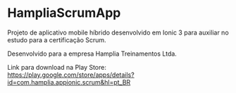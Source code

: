 # HampliaScrumApp
Projeto de aplicativo mobile híbrido desenvolvido em Ionic 3 para auxiliar no estudo para a certificação Scrum.

Desenvolvido para a empresa Hamplia Treinamentos Ltda.

Link para download na Play Store: https://play.google.com/store/apps/details?id=com.hamplia.appionic.scrum&hl=pt_BR
